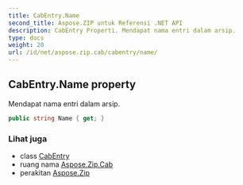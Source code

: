 ```yaml
---
title: CabEntry.Name
second_title: Aspose.ZIP untuk Referensi .NET API
description: CabEntry Properti. Mendapat nama entri dalam arsip.
type: docs
weight: 20
url: /id/net/aspose.zip.cab/cabentry/name/
---
```

## CabEntry.Name property

Mendapat nama entri dalam arsip.

```csharp
public string Name { get; }
```

### Lihat juga

* class [CabEntry](../)
* ruang nama [Aspose.Zip.Cab](../../cabentry/)
* perakitan [Aspose.Zip](../../../)


